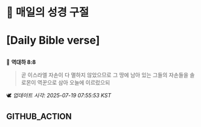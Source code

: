 # 🙏 매일의 성경 구절
# [Daily Bible verse]
##
<!-- START_BIBLE_VERSE -->
📖 **역대하 8:8**
> 곧 이스라엘 자손이 다 멸하지 않았으므로 그 땅에 남아 있는 그들의 자손들을 솔로몬이 역꾼으로 삼아 오늘에 이르렀으되

🕊️ _업데이트 시각: 2025-07-19 07:55:53 KST_
  <!-- END_BIBLE_VERSE -->
## GITHUB_ACTION
